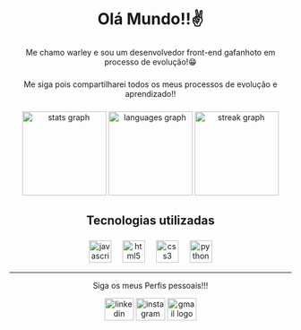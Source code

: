 <h1 align="center">Olá Mundo!!✌️</h1>

###

<p align="center">Me chamo warley e sou um desenvolvedor front-end gafanhoto em processo de evolução!😁</p>

###

<p align="center">Me siga pois compartilharei todos os meus processos de evolução e aprendizado!!</p>

###

<div align="center">
<img src="https://github-readme-stats.vercel.app/api?username=Warley-sc&hide_title=false&hide_rank=false&show_icons=true&include_all_commits=true&count_private=true&disable_animations=false&theme=material-palenight&locale=pt-br&hide_border=false&order=1&custom_title=Minhas%20Estat%C3%ADsticas"height="150" alt="stats graph" />
    

  <img src="https://github-readme-stats.vercel.app/api/top-langs?username=Warley-sc&locale=pt-br&hide_title=false&layout=compact&card_width=320&langs_count=5&theme=material-palenight&hide_border=false&order=2" height="150" alt="languages graph"  />
  <img src="https://streak-stats.demolab.com?user=Warley-sc&locale=en&mode=daily&theme=material-palenight&hide_border=false&border_radius=5&order=3" height="150" alt="streak graph"  />
</div>

###

<h2 align="center">Tecnologias utilizadas</h2>

###

<div align="center">
  <img src="https://cdn.jsdelivr.net/gh/devicons/devicon/icons/javascript/javascript-original.svg" height="40" alt="javascript logo"  />
  <img width="12" />
  <img src="https://cdn.jsdelivr.net/gh/devicons/devicon/icons/html5/html5-original.svg" height="40" alt="html5 logo"  />
  <img width="12" />
  <img src="https://cdn.jsdelivr.net/gh/devicons/devicon/icons/css3/css3-original.svg" height="40" alt="css3 logo"  />
  <img width="12" />
  <img src="https://cdn.jsdelivr.net/gh/devicons/devicon/icons/python/python-original.svg" height="40" alt="python logo"  />
</div>
<hr>

<p align="center">Siga os meus Perfis pessoais!!!</p>


<div align="center">
    <a href="https://www.linkedin.com/in/warley-souza-8204271a1/">
      <img src="https://raw.githubusercontent.com/maurodesouza/profile-readme-generator/master/src/assets/icons/social/linkedin/default.svg" width="52" height="40" alt="linkedin logo"  /></a>
      

<a href="https://www.instagram.com/warley_sc/">
  <img src="https://raw.githubusercontent.com/maurodesouza/profile-readme-generator/master/src/assets/icons/social/instagram/default.svg" width="52" height="40" alt="instagram logo"  /></a>
<a href="mailto:warleyrr19@gmail.com">
  <img src="https://raw.githubusercontent.com/maurodesouza/profile-readme-generator/master/src/assets/icons/social/gmail/default.svg" width="52" height="40" alt="gmail logo"  /></a>
</div>



